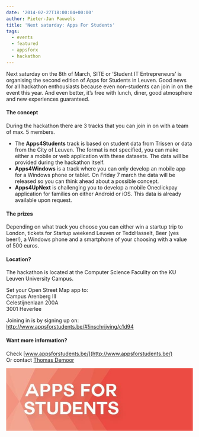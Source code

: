 ```yaml
---
date: '2014-02-27T18:00:04+00:00'
author: Pieter-Jan Pauwels
title: 'Next saturday: Apps For Students'
tags:
  - events
  - featured
  - appsforx
  - hackathon
---
```


Next saturday on the 8th of March, SITE or ‘Student IT Entrepreneurs’ is organising the second edition of Apps for Students in Leuven. Good news for all hackathon enthousiasts because even non-students can join in on the event this year. And even better, it’s free with lunch, diner, good atmosphere and new experiences guaranteed.

#### The concept

During the hackathon there are 3 tracks that you can join in on with a team of max. 5 members.

- The **Apps4Students** track is based on student data from Trissen or data from the City of Leuven. The format is not specified, you can make either a mobile or web application with these datasets. The data will be provided during the hackathon itself.
- **Apps4Windows** is a track where you can only develop an mobile app for a Windows phone or tablet. On Friday 7 march the data will be released so you can think ahead about a possible concept.
- **Apps4UpNext** is challenging you to develop a mobile Oneclickpay application for families on either Android or iOS. This data is already available upon request.

#### The prizes

Depending on what track you choose you can either win a startup trip to London, tickets for Startup weekend Leuven or TedxHasselt, Beer (yes beer!), a Windows phone and a smartphone of your choosing with a value of 500 euros.

#### Location?

The hackathon is located at the Computer Science Faculity on the KU Leuven University Campus.

Set your Open Street Map app to:  
Campus Arenberg III  
Celestijnenlaan 200A  
3001 Heverlee

Joining in is by signing up on: <http://www.appsforstudents.be/#!inschrijving/c1d94>

#### Want more information?

Check [www.appsforstudents.be/](http://www.appsforstudents.be/)  
Or contact [Thomas Demoor ](mailto:thomas.demoor@afcleuven.be)

[![115341_7308](1620611_10202932495893346_1318277998_n.jpg)](http://www.appsforstudents.be/)
